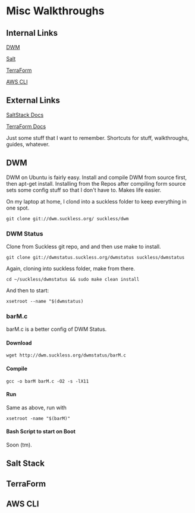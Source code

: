 # Misc Walkthroughs  #

## Internal Links ##

[DWM](https://github.com/luthes/miscdocs#dwm)

[Salt](https://github.com/luthes/miscdocs#SaltStack)

[TerraForm](https://github.com/luthes/miscdocs#Terraform)

[AWS CLI](https://github.com/luthes/miscdocs#AWS-CLI)


## External Links ##

[SaltStack Docs](https://docs.saltstack.com/en/getstarted)

[TerraForm Docs](https://wwww.terraform.io/intro)


Just some stuff that I want to remember. Shortcuts for stuff, walkthroughs, guides, whatever.

## DWM ##

DWM on Ubuntu is fairly easy. Install and compile DWM from source first, then apt-get install. Installing from the Repos after compiling form source sets some config stuff so that I don't have to. Makes life easier.

On my laptop at home, I clond into a suckless folder to keep everything in one spot.

`git clone git://dwm.suckless.org/ suckless/dwm`


### DWM Status ###

Clone from Suckless git repo, and and then use make to install.


`git clone git://dwmstatus.suckless.org/dwmstatus suckless/dwmstatus`

Again, cloning into suckless folder, make from there.


`cd ~/suckless/dwmstatus && sudo make clean install`

And then to start: 

`xsetroot --name "$(dwmstatus)`


### barM.c ###

barM.c is a better config of DWM Status. 

#### Download ####  

`wget http://dwm.suckless.org/dwmstatus/barM.c`

#### Compile ###

`gcc -o barM barM.c -O2 -s -lX11`


#### Run ####

Same as above, run with

`xsetroot -name "$(barM)"`

#### Bash Script to start on Boot ####

Soon (tm).


## Salt Stack ##


## TerraForm ##


## AWS CLI ##


